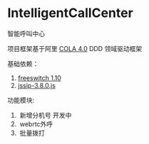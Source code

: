 # IntelligentCallCenter
智能呼叫中心

项目框架基于阿里 [COLA 4.0](https://github.com/alibaba/COLA) DDD 领域驱动框架

基础依赖：

1. [freeswitch 1.10](https://github.com/PerkinsZhu/freeswitch.git)
2. [jssip-3.8.0.js](https://jssip.net/download/releases/jssip-3.8.0.js)

功能模块:

1. ​		新增分机号	开发中
2. ​		webrtc外呼
3. ​		批量拨打